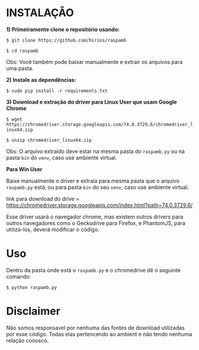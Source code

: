 # INSTALAÇÃO 

**1) Primeiramente clone o repositório usando:**

```$ git clone https://github.com/hirios/raspamb```

```$ cd raspamb```


Obs: Você também pode baixar manualmente e extrair os arquivos para uma pasta.


**2) Instale as dependências:**

```$ sudo pip install -r requirements.txt```


**3) Download e extração do driver para Linux User que usam Google Chrome**

```$ wget https://chromedriver.storage.googleapis.com/74.0.3729.6/chromedriver_linux64.zip```

```$ unzip chromedriver_linux64.zip```

Obs: O arquivo extraído deve estar na mesma pasta do `raspamb.py` ou na pasta `bin` do `venv`, caso use ambiente virtual.

**Para Win User**

Baixe manualmente o driver e extraia para mesma pasta que o arquivo `raspamb.py` está, ou para pasta `bin` do seu `venv`, caso use ambiente virtual.

link para download do drive = https://chromedriver.storage.googleapis.com/index.html?path=74.0.3729.6/

Esse driver usará o navegador chrome, mas existem outros drivers para outros navegadores como o Geckodrive  para Firefox, e PhantomJS, para utilizá-los, deverá modificar o código.


# Uso

Dentro da pasta onde está o `raspamb.py` e o chromedrive dê o seguinte comando:

```$ python raspamb.py```

# Disclaimer
Não somos responsavel por nenhuma das fontes de download utilizadas por esse código. Todas elas pertencendo ao ambient e não tendo nenhuma relação conosco.

